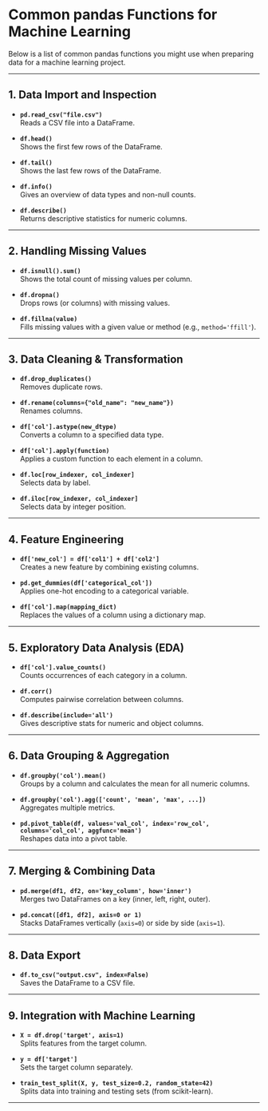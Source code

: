 # Common pandas Functions for Machine Learning

Below is a list of common pandas functions you might use when preparing data for a machine learning project.

---

## 1. Data Import and Inspection

- **`pd.read_csv("file.csv")`**  
  Reads a CSV file into a DataFrame.

- **`df.head()`**  
  Shows the first few rows of the DataFrame.

- **`df.tail()`**  
  Shows the last few rows of the DataFrame.

- **`df.info()`**  
  Gives an overview of data types and non-null counts.

- **`df.describe()`**  
  Returns descriptive statistics for numeric columns.

---

## 2. Handling Missing Values

- **`df.isnull().sum()`**  
  Shows the total count of missing values per column.

- **`df.dropna()`**  
  Drops rows (or columns) with missing values.

- **`df.fillna(value)`**  
  Fills missing values with a given value or method (e.g., `method='ffill'`).

---

## 3. Data Cleaning & Transformation

- **`df.drop_duplicates()`**  
  Removes duplicate rows.

- **`df.rename(columns={"old_name": "new_name"})`**  
  Renames columns.

- **`df['col'].astype(new_dtype)`**  
  Converts a column to a specified data type.

- **`df['col'].apply(function)`**  
  Applies a custom function to each element in a column.

- **`df.loc[row_indexer, col_indexer]`**  
  Selects data by label.

- **`df.iloc[row_indexer, col_indexer]`**  
  Selects data by integer position.

---

## 4. Feature Engineering

- **`df['new_col'] = df['col1'] + df['col2']`**  
  Creates a new feature by combining existing columns.

- **`pd.get_dummies(df['categorical_col'])`**  
  Applies one-hot encoding to a categorical variable.

- **`df['col'].map(mapping_dict)`**  
  Replaces the values of a column using a dictionary map.

---

## 5. Exploratory Data Analysis (EDA)

- **`df['col'].value_counts()`**  
  Counts occurrences of each category in a column.

- **`df.corr()`**  
  Computes pairwise correlation between columns.

- **`df.describe(include='all')`**  
  Gives descriptive stats for numeric and object columns.

---

## 6. Data Grouping & Aggregation

- **`df.groupby('col').mean()`**  
  Groups by a column and calculates the mean for all numeric columns.

- **`df.groupby('col').agg(['count', 'mean', 'max', ...])`**  
  Aggregates multiple metrics.

- **`pd.pivot_table(df, values='val_col', index='row_col', columns='col_col', aggfunc='mean')`**  
  Reshapes data into a pivot table.

---

## 7. Merging & Combining Data

- **`pd.merge(df1, df2, on='key_column', how='inner')`**  
  Merges two DataFrames on a key (inner, left, right, outer).

- **`pd.concat([df1, df2], axis=0 or 1)`**  
  Stacks DataFrames vertically (`axis=0`) or side by side (`axis=1`).

---

## 8. Data Export

- **`df.to_csv("output.csv", index=False)`**  
  Saves the DataFrame to a CSV file.

---

## 9. Integration with Machine Learning

- **`X = df.drop('target', axis=1)`**  
  Splits features from the target column.

- **`y = df['target']`**  
  Sets the target column separately.

- **`train_test_split(X, y, test_size=0.2, random_state=42)`**  
  Splits data into training and testing sets (from scikit-learn).

---

